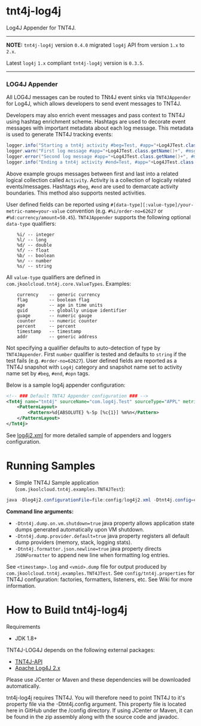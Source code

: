 # tnt4j-log4j

Log4J Appender for TNT4J.

-----------------------

**NOTE:** `tnt4j-log4j` version `0.4.0` migrated `log4j` API from version `1.x` to `2.x`.

Latest `log4j` `1.x` compliant `tnt4j-log4j` version is `0.3.5`.

-----------------------

### LOG4J Appender

All LOG4J messages can be routed to TNt4J event sinks via `TNT4JAppender` for Log4J, which allows developers to send event messages to
TNT4J.

Developers may also enrich event messages and pass context to TNT4J using hashtag enrichment scheme. Hashtags are used to decorate event
messages with important metadata about each log message. This metadata is used to generate TNT4J tracking events:

```java
logger.info("Starting a tnt4j activity #beg=Test, #app="+Log4JTest.class.getName());
logger.warn("First log message #app="+Log4JTest.class.getName()+", #msg='1 Test warning message'");
logger.error("Second log message #app="+Log4JTest.class.getName()+", #msg='2 Test error message'",new Exception("test exception"));
logger.info("Ending a tnt4j activity #end=Test, #app="+Log4JTest.class.getName()+" #%i/order-no="+orderNo+" #%d:currency/amount="+amount);
```

Above example groups messages between first and last into a related logical collection called `Activity`. Activity is a collection of
logically related events/messages. Hashtags `#beg`, `#end` are used to demarcate activity boundaries. This method also supports nested
activities.

User defined fields can be reported using `#[data-type][:value-type]/your-metric-name=your-value` convention (e.g. `#%i/order-no=62627`
or `#%d:currency/amount=50.45`).
`TNT4JAppender` supports the following optional `data-type` qualifiers:

```
	%i/ -- integer
	%l/ -- long
	%d/ -- double
	%f/ -- float
	%b/ -- boolean
	%n/ -- number
	%s/ -- string
```

All `value-type` qualifiers are defined in `com.jkoolcloud.tnt4j.core.ValueTypes`. Examples:

```
	currency 	-- generic currency
	flag 		-- boolean flag
	age 		-- age in time units
	guid 		-- globally unique identifier
	guage		-- numeric gauge
	counter		-- numeric counter
	percent		-- percent
	timestamp	-- timestamp
	addr 		-- generic address
```

Not specifying a qualifier defaults to auto-detection of type by `TNT4JAppender`. First `number` qualifier is tested and defaults
to `string` if the test fails (e.g. `#order-no=62627`). User defined fields are reported as a TNT4J snapshot with `Log4j` category and
snapshot name set to activity name set by `#beg`, `#end`, `#opn` tags.

Below is a sample log4j appender configuration:

```xml
<!-- ### Default TNT4J Appender configuration ### -->
<Tnt4j name="tnt4j" sourceName="com.log4j.Test" sourceType="APPL" metricsOnException="true" metricsFrequency="60">
    <PatternLayout>
        <Pattern>%d{ABSOLUTE} %-5p [%c{1}] %m%n</Pattern>
    </PatternLayout>
</Tnt4j>
```

See [log4j2.xml](config/log4j2.xml) for more detailed sample of appenders and loggers configuration.

Running Samples
===============================================

* Simple TNT4J Sample application (`com.jkoolcloud.tnt4j.examples.TNT4JTest`):

```java	
java -Dlog4j2.configurationFile=file:config/log4j2.xml -Dtnt4j.config=config/tnt4j.properties -Dtnt4j.token.repository=config/tnt4j-tokens.properties  -Dtnt4j.dump.on.vm.shutdown=true -Dtnt4j.dump.provider.default=true -Dtnt4j.formatter.json.newline=true -classpath "./lib/*" com.jkoolcloud.tnt4j.examples.TNT4JTest com.myco.TestApp MYSERVER "Test log message" correlator1 "TestCommand"  TestLocation
```

**Command line arguments:**

* `-Dtnt4j.dump.on.vm.shutdown=true` java property allows application state dumps generated automatically upon VM shutdown.
* `-Dtnt4j.dump.provider.default=true` java property registers all default dump providers (memory, stack, logging stats).
* `-Dtnt4j.formatter.json.newline=true` java property directs `JSONFormatter` to append new line when formatting log entries.

See `<timestamp>.log` and `<vmid>.dump` file for output produced by `com.jkoolcloud.tnt4j.examples.TNT4JTest`. See `config/tnt4j.properties`
for TNT4J configuration: factories, formatters, listeners, etc. See Wiki for more information.

How to Build tnt4j-log4j
=========================================
Requirements

* JDK 1.8+

TNT4J-LOG4J depends on the following external packages:

* [TNT4J-API](http://nastel.github.io/TNT4J/)
* [Apache Log4J 2.x](https://logging.apache.org/log4j/2.x/)

Please use JCenter or Maven and these dependencies will be downloaded automatically.

tnt4j-log4j requires TNT4J. You will therefore need to point TNT4J to it's property file via the -Dtnt4j.config argument. This property
file is located here in GitHub under the /config directory. If using JCenter or Maven, it can be found in the zip assembly along with the
source code and javadoc.
